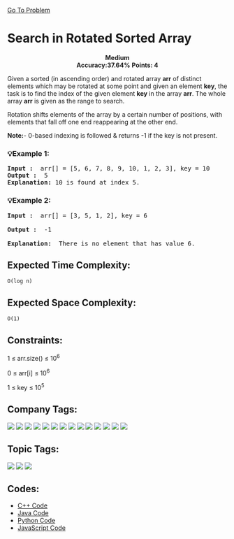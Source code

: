  [Go To Problem](https://www.geeksforgeeks.org/problems/search-in-a-rotated-array4618/1)
# Search in Rotated Sorted Array


<div align="center">
  <strong>Medium</strong>    
</div>
<div align="center">
       <strong>Accuracy:37.64%</strong>    
               <strong>Points: 4</strong>
</div>

Given a sorted (in ascending order) and rotated array **arr** of distinct elements which may be rotated at some point and given an element **key**, the task is to find the index of the given element **key** in the array **arr**. The whole array **arr** is given as the range to search.

  Rotation shifts elements of the array by a certain number of positions, with elements that fall off one end reappearing at the other end.

**Note:**- 0-based indexing is followed & returns -1 if the key is not present.
### 💡Example 1:
<pre>
<strong>Input :</strong>  arr[] = [5, 6, 7, 8, 9, 10, 1, 2, 3], key = 10
<strong>Output :</strong>  5
<strong>Explanation: </strong>10 is found at index 5.
</pre>

### 💡Example 2:

<pre>
<strong>Input :</strong>  arr[] = [3, 5, 1, 2], key = 6

<strong>Output :</strong>  -1

<strong>Explanation: </strong> There is no element that has value 6.
</pre>


## Expected Time Complexity:
```O(log n)```
## Expected Space Complexity: 
```O(1)```

## Constraints: 
1 ≤ arr.size() ≤ 10<sup>6</sup>

0 ≤ arr[i] ≤ 10<sup>6</sup>

1 ≤ key ≤ 10<sup>5</sup>

## Company Tags:
<p align="left">
<a href="https://www.geeksforgeeks.org/explore/?company[]=Microsoft"><img src="https://img.shields.io/badge/Microsoft-10000?style=for-the-badge&logo=Microsoft&logoColor=FFFFFF&labelColor=CC2936&color=CC2936"/></a>
<a href="https://www.geeksforgeeks.org/explore/?company[]=Paytm"><img src="https://img.shields.io/badge/Paytm-10000?style=for-the-badge&logo=Paytm&logoColor=FFFFFF&labelColor=5E97F6&color=5E97F6"/></a>
<a href="https://www.geeksforgeeks.org/explore/?company[]=Flipkart"><img src="https://img.shields.io/badge/Flipkart-10000?style=for-the-badge&logo=Flipkart&logoColor=FFFFFF&labelColor=FFB900&color=FFB900"/></a>
<a href="https://www.geeksforgeeks.org/explore/?company[]=Amazon"><img src="https://img.shields.io/badge/Amazon-10000?style=for-the-badge&logo=Amazon&logoColor=FFFFFF&labelColor=FF9900&color=FF9900"/></a>
<a href="https://www.geeksforgeeks.org/explore/?company[]=Snapdeal"><img src="https://img.shields.io/badge/Snapdeal-10000?style=for-the-badge&logo=Snapdeal&logoColor=FFFFFF&labelColor=FF69B4&color=FF69B4"/></a>
<a href="https://www.geeksforgeeks.org/explore/?company[]=D-E-Shaw"><img src="https://img.shields.io/badge/D--E--Shaw-10000?style=for-the-badge&logo=D-E-Shaw&logoColor=FFFFFF&labelColor=6A3FF5&color=6A3FF5"/></a>
<a href="https://www.geeksforgeeks.org/explore/?company[]=FactSet"><img src="https://img.shields.io/badge/FactSet-10000?style=for-the-badge&logo=FactSet&logoColor=FFFFFF&labelColor=19A974&color=19A974"/></a>
<a href="https://www.geeksforgeeks.org/explore/?company[]=Hike"><img src="https://img.shields.io/badge/Hike-10000?style=for-the-badge&logo=Hike&logoColor=FFFFFF&labelColor=525252&color=525252"/></a>
<a href="https://www.geeksforgeeks.org/explore/?company[]=MakeMyTrip"><img src="https://img.shields.io/badge/MakeMyTrip-10000?style=for-the-badge&logo=MakeMyTrip&logoColor=FFFFFF&labelColor=00C7B7&color=00C7B7"/></a>
<a href="https://www.geeksforgeeks.org/explore/?company[]=Intuit"><img src="https://img.shields.io/badge/Intuit-10000?style=for-the-badge&logo=Intuit&logoColor=FFFFFF&labelColor=FF4081&color=FF4081"/></a>
<a href="https://www.geeksforgeeks.org/explore/?company[]=Adobe"><img src="https://img.shields.io/badge/Adobe-10000?style=for-the-badge&logo=Adobe&logoColor=FFFFFF&labelColor=FF6F61&color=FF6F61"/></a>
<a href="https://www.geeksforgeeks.org/explore/?company[]=Google"><img src="https://img.shields.io/badge/Google-10000?style=for-the-badge&logo=Google&logoColor=FFFFFF&labelColor=4285F4&color=4285F4"/></a>
<a href="https://www.geeksforgeeks.org/explore/?company[]=BankBazaar"><img src="https://img.shields.io/badge/BankBazaar-10000?style=for-the-badge&logo=BankBazaar&logoColor=FFFFFF&labelColor=7B113A&color=7B113A"/></a>
<a href="https://www.geeksforgeeks.org/explore/?company[]=Times Internet"><img src="https://img.shields.io/badge/Times Internet-10000?style=for-the-badge&logo=Times%20Internet&logoColor=FFFFFF&labelColor=FFD700&color=FFD700"/></a>
</p>


## Topic Tags:
<p align="left">
<a href="https://www.geeksforgeeks.org/explore/?category[]=Searching"><img src="https://img.shields.io/badge/Searching-100000?style=flat&logo=&logoColor=FFFFFF&labelColor=FF6347&color=FF6347" /></a>
<a href="https://www.geeksforgeeks.org/explore/?category[]=Divide%20and%20Conquer"><img src="https://img.shields.io/badge/Divide%20and%20Conquer-100000?style=flat&logo=&logoColor=FFFFFF&labelColor=4682B4&color=4682B4" /></a>
<a href="https://www.geeksforgeeks.org/explore/?category[]=Algorithms"><img src="https://img.shields.io/badge/Algorithms-100000?style=flat&logo=&logoColor=FFFFFF&labelColor=32CD32&color=32CD32" /></a>
</p>

## Codes:
  - [C++ Code](https://github.com/HackResist/GeeksForGeeks-POTD/blob/main/July%202024/08-07-2024/Search%20in%20Rotated%20Sorted%20Array.cpp) 
 - [Java Code](https://github.com/HackResist/GeeksForGeeks-POTD/blob/main/July%202024/08-07-2024/Search%20in%20Rotated%20Sorted%20Array.java)
 - [Python Code](https://github.com/HackResist/GeeksForGeeks-POTD/blob/main/July%202024/08-07-2024/Search%20in%20Rotated%20Sorted%20Array.py)
 - [JavaScript Code](https://github.com/HackResist/GeeksForGeeks-POTD/blob/main/July%202024/08-07-2024/Search%20in%20Rotated%20Sorted%20Array.js)
